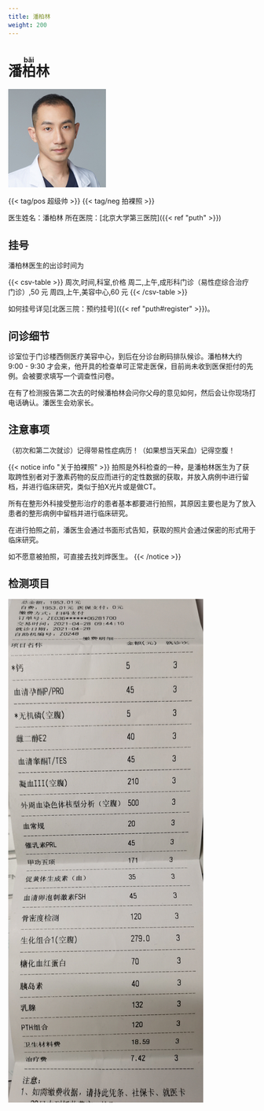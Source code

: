 ```yaml
---
title: 潘柏林
weight: 200
---
```


# 潘<ruby>柏<rt>bǎi</rt></ruby>林

![潘柏林照片](pan-bai-lin.jpg)

{{< tag/pos 超级帅 >}} {{< tag/neg 拍裸照 >}}

医生姓名：潘柏林
所在医院：[北京大学第三医院]({{< ref "puth" >}})

## 挂号

潘柏林医生的出诊时间为

{{< csv-table >}}
周次,时间,科室,价格
周二,上午,成形科门诊（易性症综合治疗门诊）,50 元
周四,上午,美容中心,60 元
{{< /csv-table >}}

如何挂号详见[北医三院：预约挂号]({{< ref "puth#register" >}})。

## 问诊细节

诊室位于门诊楼西侧医疗美容中心，到后在分诊台刷码排队候诊。潘柏林大约 9:00 - 9:30 才会来，他开具的检查单可正常走医保，目前尚未收到医保拒付的先例。会被要求填写一个调查性问卷。

在有了检测报告第二次去的时候潘柏林会问你父母的意见如何，然后会让你现场打电话确认。潘医生会劝家长。

## 注意事项

（初次和第二次就诊）记得带易性症病历！（如果想当天采血）记得空腹！

{{< notice info "关于拍裸照" >}}
拍照是外科检查的一种，是潘柏林医生为了获取跨性别者对于激素药物的反应而进行的定性数据的获取，并放入病例中进行留档，并进行临床研究，类似于拍X光片或是做CT。

所有在整形外科接受整形治疗的患者基本都要进行拍照，其原因主要也是为了放入患者的整形病例中留档并进行临床研究。

在进行拍照之前，潘医生会通过书面形式告知，获取的照片会通过保密的形式用于临床研究。

如不愿意被拍照，可直接去找刘烨医生。
{{< /notice >}}

## 检测项目

![巨量检测](fee-list.jpg)
